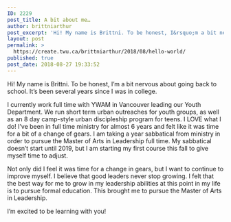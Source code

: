 ```yaml
---
ID: 2229
post_title: A bit about me…
author: brittniarthur
post_excerpt: 'Hi! My name is Brittni. To be honest, I&rsquo;m a bit nervous about going back to school. It&rsquo;s been several years since I was in college. I currently work full time with YWAM in Vancouver leading our Youth Department. We... <a href="https://create.twu.ca/brittniarthur/2018/08/hello-world/">Continue Reading &rarr;</a>'
layout: post
permalink: >
  https://create.twu.ca/brittniarthur/2018/08/hello-world/
published: true
post_date: 2018-08-27 19:33:52
---
```

Hi! My name is Brittni. To be honest, I&#8217;m a bit nervous about going back to school. It&#8217;s been several years since I was in college.

I currently work full time with YWAM in Vancouver leading our Youth Department. We run short term urban outreaches for youth groups, as well as an 8 day camp-style urban discipleship program for teens. I LOVE what I do! I&#8217;ve been in full time ministry for almost 6 years and felt like it was time for a bit of a change of gears. I am taking a year sabbatical from ministry in order to pursue the Master of Arts in Leadership full time. My sabbatical doesn&#8217;t start until 2019, but I am starting my first course this fall to give myself time to adjust.

Not only did I feel it was time for a change in gears, but I want to continue to improve myself. I believe that good leaders never stop growing. I felt that the best way for me to grow in my leadership abilities at this point in my life is to pursue formal education. This brought me to pursue the Master of Arts in Leadership.

I&#8217;m excited to be learning with you!